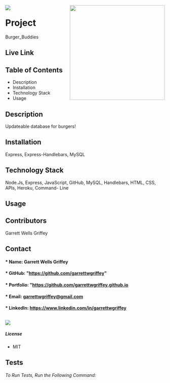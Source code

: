   <img align="left" src= "https://img.shields.io/badge/License-MIT-green">

  <img align="right" width="300" height="300" src="https://avatars.githubusercontent.com/u/59263270?">

  
# **Project** 
Burger_Buddies

## Live Link 


##  **Table of Contents**
* Description
* Installation
* Technology Stack
* Usage

## **Description**
Updateable database for burgers!
## **Installation**
Express, Express-Handlebars, MySQL
## **Technology Stack**
Node.Js, Express, JavaScript, GitHub, MySQL, Handlebars, HTML, CSS, APIs, Heroku, Command- Line
## **Usage**

## **Contributors**
Garrett Wells Griffey
## **Contact**
#### * Name: Garrett Wells Griffey
#### * GitHub: "https://github.com/garrettwgriffey" 
#### * Portfolio: "https://github.com/garrettwgriffey.github.io
#### * Email: [garrettwgriffey@gmail.com](garrettwgriffey@gmail.com)
#### * LinkedIn: https://www.linkedin.com/in/garrettwgriffey

## 

<img src = "assets\burgerBuddies.gif"> 

<br />

##### **License** 
* MIT
## Tests
###### To Run Tests, Run the Following Command: 


